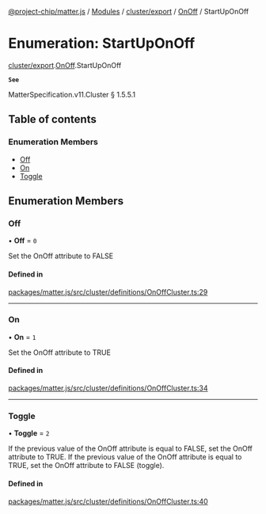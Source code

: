 [@project-chip/matter.js](../README.md) / [Modules](../modules.md) / [cluster/export](../modules/cluster_export.md) / [OnOff](../modules/cluster_export.OnOff.md) / StartUpOnOff

# Enumeration: StartUpOnOff

[cluster/export](../modules/cluster_export.md).[OnOff](../modules/cluster_export.OnOff.md).StartUpOnOff

**`See`**

MatterSpecification.v11.Cluster § 1.5.5.1

## Table of contents

### Enumeration Members

- [Off](cluster_export.OnOff.StartUpOnOff.md#off)
- [On](cluster_export.OnOff.StartUpOnOff.md#on)
- [Toggle](cluster_export.OnOff.StartUpOnOff.md#toggle)

## Enumeration Members

### Off

• **Off** = ``0``

Set the OnOff attribute to FALSE

#### Defined in

[packages/matter.js/src/cluster/definitions/OnOffCluster.ts:29](https://github.com/project-chip/matter.js/blob/2d9f2165d2672864fda3496a6d0d5f93597f82c6/packages/matter.js/src/cluster/definitions/OnOffCluster.ts#L29)

___

### On

• **On** = ``1``

Set the OnOff attribute to TRUE

#### Defined in

[packages/matter.js/src/cluster/definitions/OnOffCluster.ts:34](https://github.com/project-chip/matter.js/blob/2d9f2165d2672864fda3496a6d0d5f93597f82c6/packages/matter.js/src/cluster/definitions/OnOffCluster.ts#L34)

___

### Toggle

• **Toggle** = ``2``

If the previous value of the OnOff attribute is equal to FALSE, set the OnOff attribute to TRUE. If the
previous value of the OnOff attribute is equal to TRUE, set the OnOff attribute to FALSE (toggle).

#### Defined in

[packages/matter.js/src/cluster/definitions/OnOffCluster.ts:40](https://github.com/project-chip/matter.js/blob/2d9f2165d2672864fda3496a6d0d5f93597f82c6/packages/matter.js/src/cluster/definitions/OnOffCluster.ts#L40)

